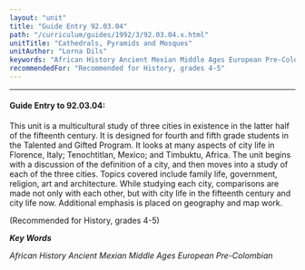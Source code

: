 ```yaml
---
layout: "unit"
title: "Guide Entry 92.03.04"
path: "/curriculum/guides/1992/3/92.03.04.x.html"
unitTitle: "Cathedrals, Pyramids and Mosques"
unitAuthor: "Lorna Dils"
keywords: "African History Ancient Mexian Middle Ages European Pre-Colombian"
recommendedFor: "Recommended for History, grades 4-5"
---
```

<body>
<hr/>
 <h4>
  Guide Entry to 92.03.04:
 </h4>
 This unit is a multicultural study of three cities in existence in the latter half of the fifteenth century.  It is designed for fourth and fifth grade students in the Talented and Gifted Program.  It looks at many aspects of city life in Florence, Italy; Tenochtitlan, Mexico; and Timbuktu, Africa.  The unit begins with a discussion of the definition of a city, and then moves into a study of each of the three cities.  Topics covered include family life, government, religion, art and architecture.  While studying each city, comparisons are made not only with each other, but with city life in the fifteenth century and city life now.  Additional emphasis is placed on geography and map work.
 <p>
  (Recommended for History, grades 4-5)
 </p>
<p>
  <b>
   <i>
    Key Words
   </i>
  </b>
  <br/>
 </p>
 <p>
  <i>
   African History Ancient Mexian Middle Ages European Pre-Colombian
  </i>
 </p>

</body>